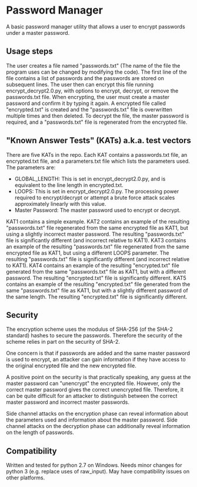 # Password Manager
A basic password manager utility that allows a user to encrypt passwords under a master password.


## Usage steps
The user creates a file named "passwords.txt" (The name of the file the program uses can be changed by modifying the code).
The first line of the file contains a list of passwords and the passwords are stored on subsequent lines.
The user then can encrypt this file running encrypt_decrypt2.0.py, with options to encrypt, decrypt, or remove the passwords.txt file.
When encrypting, the user must create a master password and confirm it by typing it again.
A encrypted file called "encrypted.txt" is created and the "passwords.txt" file is overwritten multiple times and then deleted.
To decrypt the file, the master password is required, and a "passwords.txt" file is regenerated from the encrypted file.


## "Known Answer Tests" (KATs) a.k.a. test vectors
There are five KATs in the repo.
Each KAT contains a passwords.txt file, an encrypted.txt file, and a parameters.txt file which lists the parameters used.
The parameters are:
- GLOBAL_LENGTH: This is set in encrypt_decrypt2.0.py, and is equivalent to the line length in encrypted.txt.
- LOOPS: This is set in encrypt_decrypt2.0.py.
The processing power required to encrypt/decrypt or attempt a brute force attack scales approximately linearly with this value.
- Master Password: The master password used to encrypt or decrypt.

KAT1 contains a simple example.
KAT2 contains an example of the resulting "passwords.txt" file regenerated from the same encrypted file as KAT1,
but using a slightly incorrect master password. The resulting "passwords.txt" file is significantly different (and incorrect relative to KAT1).
KAT3 contains an example of the resulting "passwords.txt" file regenerated from the same encrypted file as KAT1,
but using a different LOOPS parameter. The resulting "passwords.txt" file is significantly different (and incorrect relative to KAT1).
KAT4 contains an example of the resulting "encrypted.txt" file generated from the same "passwords.txt" file as KAT1,
but with a different password. The resulting "encrypted.txt" file is significantly different.
KAT5 contains an example of the resulting "encrypted.txt" file generated from the same "passwords.txt" file as KAT1,
but with a slightly different password of the same length. The resulting "encrypted.txt" file is significantly different.


## Security
The encryption scheme uses the modulus of SHA-256 (of the SHA-2 standard) hashes to secure the passwords.
Therefore the security of the scheme relies in part on the security of SHA-2.

One concern is that if passwords are added and the same master password is used to encrypt, an attacker can gain information if they
have access to the original encrypted file and the new encrypted file.

A positive point on the security is that practically speaking, any guess at the master password can "unencrypt" the encrypted file.
However, only the correct master password gives the correct unencrypted file.
Therefore, it can be quite difficult for an attacker to distinguish between the correct master password and incorrect master passwords.

Side channel attacks on the encryption phase can reveal information about the parameters used and information about the master password.
Side channel attacks on the decryption phase can additionally reveal information on the length of passwords.


## Compatibility
Written and tested for python 2.7 on Windows.
Needs minor changes for python 3 (e.g. replace uses of raw_input).
May have compatibility issues on other platforms.
